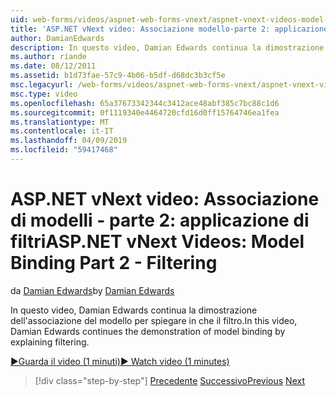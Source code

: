 ```yaml
---
uid: web-forms/videos/aspnet-web-forms-vnext/aspnet-vnext-videos-model-binding-part-2-filtering
title: 'ASP.NET vNext video: Associazione modello-parte 2: applicazione di filtri | Microsoft Docs'
author: DamianEdwards
description: In questo video, Damian Edwards continua la dimostrazione dell'associazione del modello per spiegare in che il filtro.
ms.author: riande
ms.date: 08/12/2011
ms.assetid: b1d73fae-57c9-4b06-b5df-d68dc3b3cf5e
msc.legacyurl: /web-forms/videos/aspnet-web-forms-vnext/aspnet-vnext-videos-model-binding-part-2-filtering
msc.type: video
ms.openlocfilehash: 65a37673342344c3412ace48abf385c7bc88c1d6
ms.sourcegitcommit: 0f1119340e4464720cfd16d0ff15764746ea1fea
ms.translationtype: MT
ms.contentlocale: it-IT
ms.lasthandoff: 04/09/2019
ms.locfileid: "59417468"
---
```

# <a name="aspnet-vnext-videos-model-binding-part-2---filtering"></a><span data-ttu-id="4080d-103">ASP.NET vNext video: Associazione di modelli - parte 2: applicazione di filtri</span><span class="sxs-lookup"><span data-stu-id="4080d-103">ASP.NET vNext Videos: Model Binding Part 2 - Filtering</span></span>

<span data-ttu-id="4080d-104">da [Damian Edwards](https://github.com/DamianEdwards)</span><span class="sxs-lookup"><span data-stu-id="4080d-104">by [Damian Edwards](https://github.com/DamianEdwards)</span></span>

<span data-ttu-id="4080d-105">In questo video, Damian Edwards continua la dimostrazione dell'associazione del modello per spiegare in che il filtro.</span><span class="sxs-lookup"><span data-stu-id="4080d-105">In this video, Damian Edwards continues the demonstration of model binding by explaining filtering.</span></span>

[<span data-ttu-id="4080d-106">&#9654;Guarda il video (1 minuti)</span><span class="sxs-lookup"><span data-stu-id="4080d-106">&#9654; Watch video (1 minutes)</span></span>](https://channel9.msdn.com/Blogs/ASP-NET-Site-Videos/aspnet-vnext-videos-model-binding-part-2-filtering)

> [!div class="step-by-step"]
> <span data-ttu-id="4080d-107">[Precedente](aspnet-vnext-videos-model-binding-part-1-selecting-data.md)
> [Successivo](aspnet-vnext-videos-model-binding-part-3-updating.md)</span><span class="sxs-lookup"><span data-stu-id="4080d-107">[Previous](aspnet-vnext-videos-model-binding-part-1-selecting-data.md)
[Next](aspnet-vnext-videos-model-binding-part-3-updating.md)</span></span>
